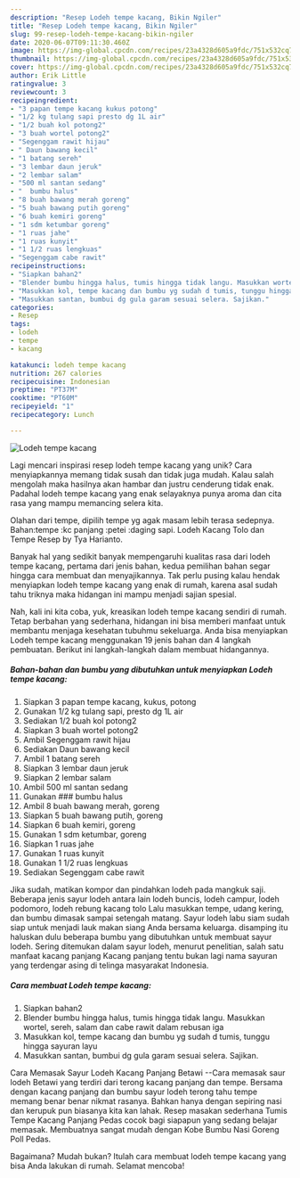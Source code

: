 ```yaml
---
description: "Resep Lodeh tempe kacang, Bikin Ngiler"
title: "Resep Lodeh tempe kacang, Bikin Ngiler"
slug: 99-resep-lodeh-tempe-kacang-bikin-ngiler
date: 2020-06-07T09:11:30.460Z
image: https://img-global.cpcdn.com/recipes/23a4328d605a9fdc/751x532cq70/lodeh-tempe-kacang-foto-resep-utama.jpg
thumbnail: https://img-global.cpcdn.com/recipes/23a4328d605a9fdc/751x532cq70/lodeh-tempe-kacang-foto-resep-utama.jpg
cover: https://img-global.cpcdn.com/recipes/23a4328d605a9fdc/751x532cq70/lodeh-tempe-kacang-foto-resep-utama.jpg
author: Erik Little
ratingvalue: 3
reviewcount: 3
recipeingredient:
- "3 papan tempe kacang kukus potong"
- "1/2 kg tulang sapi presto dg 1L air"
- "1/2 buah kol potong2"
- "3 buah wortel potong2"
- "Segenggam rawit hijau"
- " Daun bawang kecil"
- "1 batang sereh"
- "3 lembar daun jeruk"
- "2 lembar salam"
- "500 ml santan sedang"
- "  bumbu halus"
- "8 buah bawang merah goreng"
- "5 buah bawang putih goreng"
- "6 buah kemiri goreng"
- "1 sdm ketumbar goreng"
- "1 ruas jahe"
- "1 ruas kunyit"
- "1 1/2 ruas lengkuas"
- "Segenggam cabe rawit"
recipeinstructions:
- "Siapkan bahan2"
- "Blender bumbu hingga halus, tumis hingga tidak langu. Masukkan wortel, sereh, salam dan cabe rawit dalam rebusan iga"
- "Masukkan kol, tempe kacang dan bumbu yg sudah d tumis, tunggu hingga sayuran layu"
- "Masukkan santan, bumbui dg gula garam sesuai selera. Sajikan."
categories:
- Resep
tags:
- lodeh
- tempe
- kacang

katakunci: lodeh tempe kacang 
nutrition: 267 calories
recipecuisine: Indonesian
preptime: "PT37M"
cooktime: "PT60M"
recipeyield: "1"
recipecategory: Lunch

---
```



![Lodeh tempe kacang](https://img-global.cpcdn.com/recipes/23a4328d605a9fdc/751x532cq70/lodeh-tempe-kacang-foto-resep-utama.jpg)

Lagi mencari inspirasi resep lodeh tempe kacang yang unik? Cara menyiapkannya memang tidak susah dan tidak juga mudah. Kalau salah mengolah maka hasilnya akan hambar dan justru cenderung tidak enak. Padahal lodeh tempe kacang yang enak selayaknya punya aroma dan cita rasa yang mampu memancing selera kita.

Olahan dari tempe, dipilih tempe yg agak masam lebih terasa sedepnya. Bahan:tempe :kc panjang :petei :daging sapi. Lodeh Kacang Tolo dan Tempe Resep by Tya Harianto.

Banyak hal yang sedikit banyak mempengaruhi kualitas rasa dari lodeh tempe kacang, pertama dari jenis bahan, kedua pemilihan bahan segar hingga cara membuat dan menyajikannya. Tak perlu pusing kalau hendak menyiapkan lodeh tempe kacang yang enak di rumah, karena asal sudah tahu triknya maka hidangan ini mampu menjadi sajian spesial.


Nah, kali ini kita coba, yuk, kreasikan lodeh tempe kacang sendiri di rumah. Tetap berbahan yang sederhana, hidangan ini bisa memberi manfaat untuk membantu menjaga kesehatan tubuhmu sekeluarga. Anda bisa menyiapkan Lodeh tempe kacang menggunakan 19 jenis bahan dan 4 langkah pembuatan. Berikut ini langkah-langkah dalam membuat hidangannya.

<!--inarticleads1-->

##### Bahan-bahan dan bumbu yang dibutuhkan untuk menyiapkan Lodeh tempe kacang:

1. Siapkan 3 papan tempe kacang, kukus, potong
1. Gunakan 1/2 kg tulang sapi, presto dg 1L air
1. Sediakan 1/2 buah kol potong2
1. Siapkan 3 buah wortel potong2
1. Ambil Segenggam rawit hijau
1. Sediakan  Daun bawang kecil
1. Ambil 1 batang sereh
1. Siapkan 3 lembar daun jeruk
1. Siapkan 2 lembar salam
1. Ambil 500 ml santan sedang
1. Gunakan  ### bumbu halus
1. Ambil 8 buah bawang merah, goreng
1. Siapkan 5 buah bawang putih, goreng
1. Siapkan 6 buah kemiri, goreng
1. Gunakan 1 sdm ketumbar, goreng
1. Siapkan 1 ruas jahe
1. Gunakan 1 ruas kunyit
1. Gunakan 1 1/2 ruas lengkuas
1. Sediakan Segenggam cabe rawit


Jika sudah, matikan kompor dan pindahkan lodeh pada mangkuk saji. Beberapa jenis sayur lodeh antara lain lodeh buncis, lodeh campur, lodeh podomoro, lodeh rebung kacang tolo Lalu masukkan tempe, udang kering, dan bumbu dimasak sampai setengah matang. Sayur lodeh labu siam sudah siap untuk menjadi lauk makan siang Anda bersama keluarga. disamping itu haluskan dulu beberapa bumbu yang dibutuhkan untuk membuat sayur lodeh. Sering ditemukan dalam sayur lodeh, menurut penelitian, salah satu manfaat kacang panjang Kacang panjang tentu bukan lagi nama sayuran yang terdengar asing di telinga masyarakat Indonesia. 

<!--inarticleads2-->

##### Cara membuat Lodeh tempe kacang:

1. Siapkan bahan2
1. Blender bumbu hingga halus, tumis hingga tidak langu. Masukkan wortel, sereh, salam dan cabe rawit dalam rebusan iga
1. Masukkan kol, tempe kacang dan bumbu yg sudah d tumis, tunggu hingga sayuran layu
1. Masukkan santan, bumbui dg gula garam sesuai selera. Sajikan.


Cara Memasak Sayur Lodeh Kacang Panjang Betawi --Cara memasak saur lodeh Betawi yang terdiri dari terong kacang panjang dan tempe. Bersama dengan kacang panjang dan bumbu sayur lodeh terong tahu tempe memang benar benar nikmat rasanya. Bahkan hanya dengan sepiring nasi dan kerupuk pun biasanya kita kan lahak. Resep masakan sederhana Tumis Tempe Kacang Panjang Pedas cocok bagi siapapun yang sedang belajar memasak. Membuatnya sangat mudah dengan Kobe Bumbu Nasi Goreng Poll Pedas. 

Bagaimana? Mudah bukan? Itulah cara membuat lodeh tempe kacang yang bisa Anda lakukan di rumah. Selamat mencoba!
